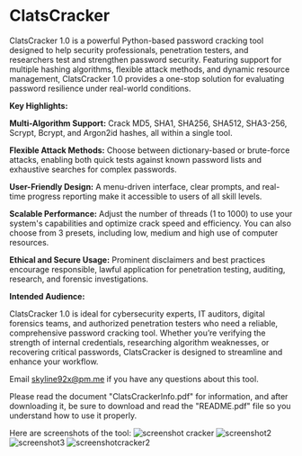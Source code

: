 # ClatsCracker
ClatsCracker 1.0 is a powerful Python-based password cracking tool designed to help security professionals, penetration testers, and researchers test and strengthen password security. Featuring support for multiple hashing algorithms, flexible attack methods, and dynamic resource management, ClatsCracker 1.0 provides a one-stop solution for evaluating password resilience under real-world conditions.

**Key Highlights:**

**Multi-Algorithm Support:** Crack MD5, SHA1, SHA256, SHA512, SHA3-256, Scrypt, Bcrypt, and Argon2id hashes, all within a single tool.

**Flexible Attack Methods:** Choose between dictionary-based or brute-force attacks, enabling both quick tests against known password lists and exhaustive searches for complex passwords.

**User-Friendly Design:** A menu-driven interface, clear prompts, and real-time progress reporting make it accessible to users of all skill levels.

**Scalable Performance:** Adjust the number of threads (1 to 1000) to use your system's capabilities and optimize crack speed and efficiency. You can also choose from 3 presets, including low, medium and high use of computer resources.

**Ethical and Secure Usage:** Prominent disclaimers and best practices encourage responsible, lawful application for penetration testing, auditing, research, and forensic investigations.

**Intended Audience:**

ClatsCracker 1.0 is ideal for cybersecurity experts, IT auditors, digital forensics teams, and authorized penetration testers who need a reliable, comprehensive password cracking tool. Whether you’re verifying the strength of internal credentials, researching algorithm weaknesses, or recovering critical passwords, ClatsCracker is designed to streamline and enhance your workflow. 

Email skyline92x@pm.me if you have any questions about this tool. 

Please read the document "ClatsCrackerInfo.pdf" for information, and after downloading it, be sure to download and read the "README.pdf" file so you understand how to use it properly.

Here are screenshots of the tool:
![screenshot cracker](https://github.com/user-attachments/assets/ae714282-cbf4-4f7c-a965-581f6c420208)
![screenshot2](https://github.com/user-attachments/assets/2ee5eb43-bcae-4fea-a3f7-47101eb1d6c3)
![screenshot3](https://github.com/user-attachments/assets/f60ba58e-da49-4d49-80a3-50e142889b0c)
![screenshotcracker2](https://github.com/user-attachments/assets/0956ae56-8457-4b8f-ac57-59dc10f54662)
